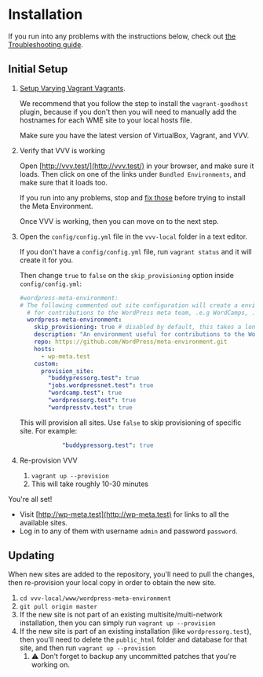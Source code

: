 # Installation

If you run into any problems with the instructions below, check out [the Troubleshooting guide](./troubleshooting.md).


## Initial Setup

1. [Setup Varying Vagrant Vagrants](https://varyingvagrantvagrants.org/docs/en-US/installation/).

	We recommend that you follow the step to install the `vagrant-goodhost` plugin, because if you don't then
	you will need to manually add the hostnames for each WME site to your local hosts file.

	Make sure you have the latest version of VirtualBox, Vagrant, and VVV.

1. Verify that VVV is working

	Open [http://vvv.test/](http://vvv.test/) in your browser, and make sure it loads. Then click on one of the links under `Bundled Environments`, and make sure that it loads too.

	If you run into any problems, stop and [fix those](https://varyingvagrantvagrants.org/docs/en-US/troubleshooting/) before trying to install the Meta Environment.

	Once VVV is working, then you can move on to the next step.

1. Open the `config/config.yml` file in the `vvv-local` folder in a text editor.

	If you don't have a `config/config.yml` file, run `vagrant status` and it will create it for you.

	Then change `true` to `false` on the `skip_provisioning` option inside `config/config.yml`:

	```yml
	#wordpress-meta-environment:
	# The following commented out site configuration will create a environment useful
	  # for contributions to the WordPress meta team, .e.g WordCamps, .org, etc:
	  wordpress-meta-environment:
	    skip_provisioning: true # disabled by default, this takes a long time to provision
	    description: "An environment useful for contributions to the WordPress meta team."
	    repo: https://github.com/WordPress/meta-environment.git
	    hosts:
	      - wp-meta.test
	    custom:
	      provision_site:
	        "buddypressorg.test": true
	        "jobs.wordpressnet.test": true
	        "wordcamp.test": true
	        "wordpressorg.test": true
	        "wordpresstv.test": true
	```

	This will provision all sites. Use `false` to skip provisioning of specific site. For example:
	
	```yml
		        "buddypressorg.test": true
	```

1. Re-provision VVV
	1. `vagrant up --provision`
	1. This will take roughly 10-30 minutes

You're all set!

* Visit [http://wp-meta.test](http://wp-meta.test) for links to all the available sites.
* Log in to any of them with username `admin` and password `password`.


## Updating

When new sites are added to the repository, you'll need to pull the changes, then re-provision your local copy in
order to obtain the new site.

1. `cd vvv-local/www/wordpress-meta-environment`
1. `git pull origin master`
1. If the new site is not part of an existing multisite/multi-network installation, then you can simply run
`vagrant up --provision`
1. If the new site is part of an existing installation (like `wordpressorg.test`),
then you'll need to delete the `public_html` folder and database for that site, and then run
`vagrant up --provision`
	1. ⚠️ Don't forget to backup any uncommitted patches that you're working on.
